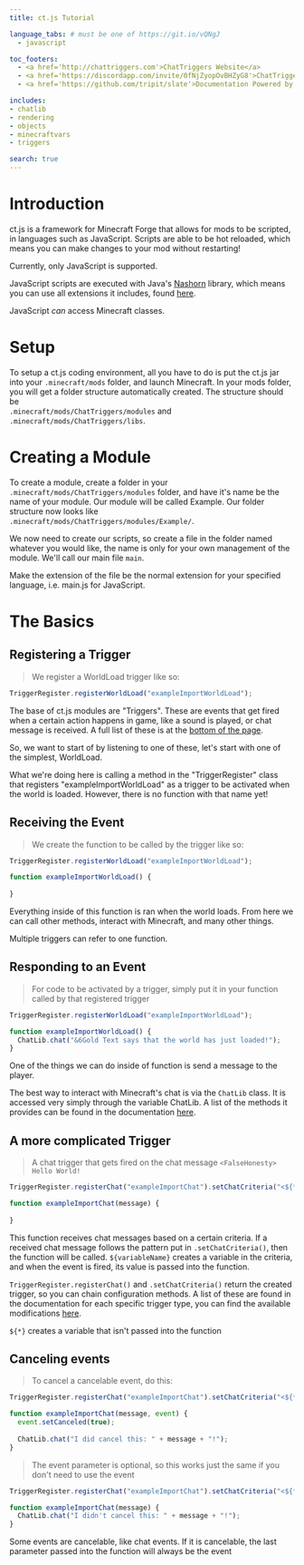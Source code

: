 ```yaml
---
title: ct.js Tutorial

language_tabs: # must be one of https://git.io/vQNgJ
  - javascript

toc_footers:
  - <a href='http://chattriggers.com'>ChatTriggers Website</a>
  - <a href='https://discordapp.com/invite/0fNjZyopOvBHZyG8'>ChatTriggers Discord</a>
  - <a href='https://github.com/tripit/slate'>Documentation Powered by Slate</a>

includes:
- chatlib
- rendering
- objects
- minecraftvars
- triggers

search: true
---
```


# Introduction

ct.js is a framework for Minecraft Forge that allows for mods to be scripted, in languages such as JavaScript.
Scripts are able to be hot reloaded, which means you can make changes to your mod without restarting!

<aside class="warning">Currently, only JavaScript is supported.</aside>

JavaScript scripts are executed with Java's [Nashorn](http://openjdk.java.net/projects/nashorn/) library,
which means you can use all extensions it includes, found [here](https://wiki.openjdk.java.net/display/Nashorn/Nashorn+extensions).

<aside class="success">JavaScript <em>can</em> access Minecraft classes.</aside>

# Setup

To setup a ct.js coding environment, all you have to do is put the ct.js jar into your `.minecraft/mods` folder, and launch 
Minecraft. In your mods folder, you will get a folder structure automatically created. The structure should be<br/>
 `.minecraft/mods/ChatTriggers/modules` and `.minecraft/mods/ChatTriggers/libs`.
 
# Creating a Module

To create a module, create a folder in your `.minecraft/mods/ChatTriggers/modules` folder, and have it's name be the name
of your module. Our module will be called Example. Our folder structure now looks like<br/> `.minecraft/mods/ChatTriggers/modules/Example/`.

We now need to create our scripts, so create a file in the folder named whatever you would like, the name is only for your
own management of the module. We'll call our main file `main`.

<aside class="notice">
Make the extension of the file be the normal extension for your specified language, i.e. main.js for JavaScript.
</aside>

# The Basics

## Registering a Trigger

>We register a WorldLoad trigger like so:

```javascript
TriggerRegister.registerWorldLoad("exampleImportWorldLoad");
```

The base of ct.js modules are "Triggers". These are events that get fired when a certain action happens in game,
like a sound is played, or chat message is received. A full list of these is at the [bottom of the page](#triggers).
 
So, we want to start of by listening to one of these, let's start with one of the simplest, WorldLoad.

What we're doing here is calling a method in the "TriggerRegister" class that registers "exampleImportWorldLoad" as a trigger
to be activated when the world is loaded. However, there is no function with that name yet!

## Receiving the Event

>We create the function to be called by the trigger like so:

```javascript
TriggerRegister.registerWorldLoad("exampleImportWorldLoad");

function exampleImportWorldLoad() {
  
}
```

Everything inside of this function is ran when the world loads. From here we can call other methods, interact with Minecraft,
and many other things. 

<aside class="notice">Multiple triggers can refer to one function.</aside>

## Responding to an Event

>For code to be activated by a trigger, simply put it in your function called by that registered trigger

```javascript
TriggerRegister.registerWorldLoad("exampleImportWorldLoad");

function exampleImportWorldLoad() {
  ChatLib.chat("&6Gold Text says that the world has just loaded!");
}
```

One of the things we can do inside of function is send a message to the player.

The best way to interact with Minecraft's chat is via the `ChatLib` class. It is accessed very simply through the
variable ChatLib. A list of the methods it provides can be found in the documentation [here](http://ct.kerbybit.com/ct.js/com/chattriggers/ctjs/libs/ChatLib.html).

## A more complicated Trigger

>A chat trigger that gets fired on the chat message <code>&lt;FalseHonesty&gt; Hello World!</code>

```javascript
TriggerRegister.registerChat("exampleImportChat").setChatCriteria("<${*}> ${message}");

function exampleImportChat(message) {
  
}
```

This function receives chat messages based on a certain criteria. If a received chat message follows the pattern
put in `.setChatCriteria()`, then the function will be called. `${variableName}` creates a variable in the criteria, and when the event
is fired, its value is passed into the function.

`TriggerRegister.registerChat()` and `.setChatCriteria()` return the created trigger, so you can chain configuration methods.
A list of these are found in the documentation for each specific trigger type, you can find the available modifications
[here](http://ct.kerbybit.com/ct.js/com/chattriggers/ctjs/triggers/TriggerRegister.html#registerChat-java.lang.String-).

<aside class="notice"><code>${*}</code> creates a variable that isn't passed into the function</aside>

## Canceling events

>To cancel a cancelable event, do this:

```javascript
TriggerRegister.registerChat("exampleImportChat").setChatCriteria("<${*}> ${message}");

function exampleImportChat(message, event) {
  event.setCanceled(true);
  
  ChatLib.chat("I did cancel this: " + message + "!");
}
```

>The event parameter is optional, so this works just the same if you don't need to use the event

```javascript
TriggerRegister.registerChat("exampleImportChat").setChatCriteria("<${*}> ${message}");

function exampleImportChat(message) {
  ChatLib.chat("I didn't cancel this: " + message + "!");
}
```

Some events are cancelable, like chat events. If it is cancelable, the last parameter passed into the function will always
be the event
